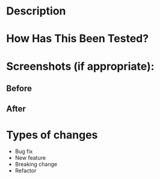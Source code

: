 # Description
<!--- Describe your changes in detail -->
<!--- What problem does this PR solve? -->

# How Has This Been Tested?
<!--- Describe how you tested your changes -->
<!--- Include details of your testing environment and the tests you ran -->

# Screenshots (if appropriate):
## Before
<!--- Add before screenshot here -->

## After
<!--- Add after screenshot here -->

# Types of changes
<!--- Indicate what types of changes your code introduces -->
- Bug fix
- New feature
- Breaking change
- Refactor
